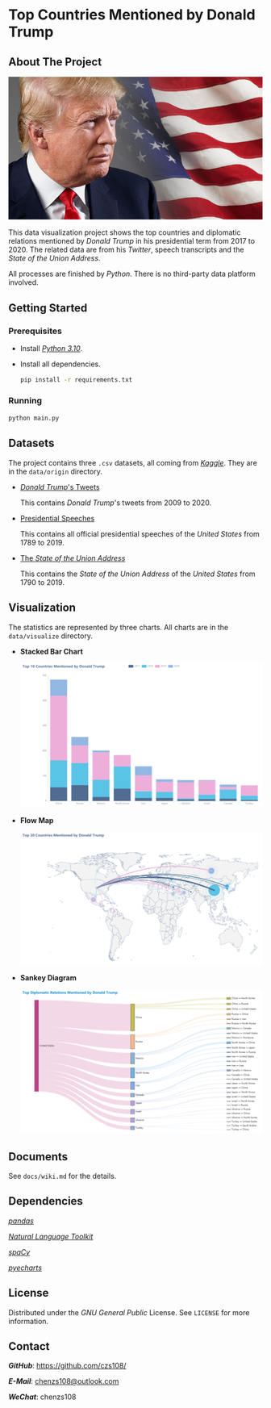# Top Countries Mentioned by Donald Trump

## About The Project

![Cover](Cover.jpg)

This data visualization project shows the top countries and diplomatic relations mentioned by *Donald Trump* in his presidential term from 2017 to 2020. The related data are from his *Twitter*, speech transcripts and the *State of the Union Address*.

All processes are finished by *Python*. There is no third-party data platform involved.

## Getting Started

### Prerequisites

- Install [*Python 3.10*](https://www.python.org/).

- Install all dependencies.

  ```bash
  pip install -r requirements.txt
  ```

### Running

```bash
python main.py
```

## Datasets

The project contains three `.csv` datasets, all coming from [*Kaggle*](https://www.kaggle.com/). They are in the `data/origin` directory.

- [*Donald Trump*'s Tweets](https://www.kaggle.com/austinreese/trump-tweets)

  This contains *Donald Trump*'s tweets from 2009 to 2020.

- [Presidential Speeches](https://www.kaggle.com/littleotter/united-states-presidential-speeches)

  This contains all official presidential speeches of the *United States* from 1789 to 2019.

- [The *State of the Union Address*](https://www.kaggle.com/jyronw/us-state-of-the-union-addresses-1790-2019)

  This contains the *State of the Union Address* of the *United States* from 1790 to 2019.

## Visualization

The statistics are represented by three charts. All charts are in the `data/visualize` directory.

- **Stacked Bar Chart**

  ![stacked-bar-chart](docs/images/stacked-bar-chart.png)

- **Flow Map**

  ![flow-map](docs/images/flow-map.png)

- **Sankey Diagram**

  ![sankey-diagram](docs/images/sankey-diagram.png)

## Documents

See `docs/wiki.md` for the details.

## Dependencies

[*pandas*](https://pandas.pydata.org/)

[*Natural Language Toolkit*](https://www.nltk.org/)

[*spaCy*](https://spacy.io/)

[*pyecharts*](https://pyecharts.org/#/)

## License

Distributed under the *GNU General Public* License. See `LICENSE` for more information.

## Contact

***GitHub***: https://github.com/czs108/

***E-Mail***: chenzs108@outlook.com

***WeChat***: chenzs108
